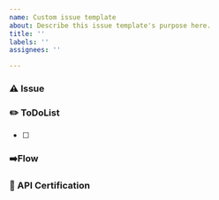 ```yaml
---
name: Custom issue template
about: Describe this issue template's purpose here.
title: ''
labels: ''
assignees: ''

---
```


### ⚠️ Issue

### ✏️ ToDoList
- [ ] 

### ➡️Flow

### 📄 API Certification

